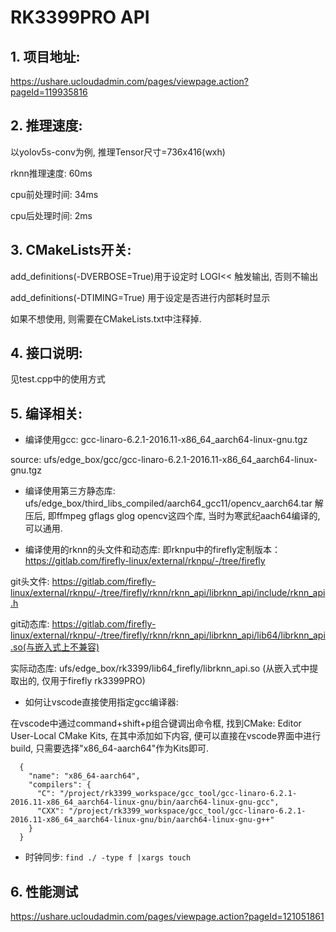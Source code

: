 # RK3399PRO API

## 1. 项目地址:
https://ushare.ucloudadmin.com/pages/viewpage.action?pageId=119935816

## 2. 推理速度:
以yolov5s-conv为例, 推理Tensor尺寸=736x416(wxh)

rknn推理速度: 60ms

cpu前处理时间: 34ms

cpu后处理时间: 2ms

## 3. CMakeLists开关:
add_definitions(-DVERBOSE=True)用于设定时 LOGI<< 触发输出, 否则不输出

add_definitions(-DTIMING=True) 用于设定是否进行内部耗时显示

如果不想使用, 则需要在CMakeLists.txt中注释掉.

## 4. 接口说明:
见test.cpp中的使用方式

## 5. 编译相关:
* 编译使用gcc: gcc-linaro-6.2.1-2016.11-x86_64_aarch64-linux-gnu.tgz

source: ufs/edge_box/gcc/gcc-linaro-6.2.1-2016.11-x86_64_aarch64-linux-gnu.tgz

* 编译使用第三方静态库: ufs/edge_box/third_libs_compiled/aarch64_gcc11/opencv_aarch64.tar
解压后, 即ffmpeg gflags glog opencv这四个库, 当时为寒武纪aach64编译的, 可以通用.

* 编译使用的rknn的头文件和动态库:
即rknpu中的firefly定制版本：https://gitlab.com/firefly-linux/external/rknpu/-/tree/firefly

git头文件: https://gitlab.com/firefly-linux/external/rknpu/-/tree/firefly/rknn/rknn_api/librknn_api/include/rknn_api.h

git动态库: https://gitlab.com/firefly-linux/external/rknpu/-/tree/firefly/rknn/rknn_api/librknn_api/lib64/librknn_api.so(与嵌入式上不兼容)

实际动态库: ufs/edge_box/rk3399/lib64_firefly/librknn_api.so (从嵌入式中提取出的, 仅用于firefly rk3399PRO)

* 如何让vscode直接使用指定gcc编译器:

在vscode中通过command+shift+p组合键调出命令框, 找到CMake: Editor User-Local CMake Kits, 在其中添加如下内容, 便可以直接在vscode界面中进行build, 只需要选择"x86_64-aarch64"作为Kits即可.
```commandline
  {
    "name": "x86_64-aarch64",
    "compilers": {
      "C": "/project/rk3399_workspace/gcc_tool/gcc-linaro-6.2.1-2016.11-x86_64_aarch64-linux-gnu/bin/aarch64-linux-gnu-gcc",
      "CXX": "/project/rk3399_workspace/gcc_tool/gcc-linaro-6.2.1-2016.11-x86_64_aarch64-linux-gnu/bin/aarch64-linux-gnu-g++"
    }
  }
```

* 时钟同步:
```find ./ -type f |xargs touch```

## 6. 性能测试
https://ushare.ucloudadmin.com/pages/viewpage.action?pageId=121051861

